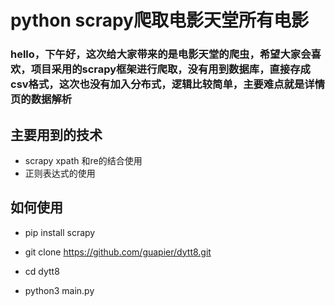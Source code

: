 # python scrapy爬取电影天堂所有电影
### hello，下午好，这次给大家带来的是电影天堂的爬虫，希望大家会喜欢，项目采用的scrapy框架进行爬取，没有用到数据库，直接存成csv格式，这次也没有加入分布式，逻辑比较简单，主要难点就是详情页的数据解析

## 主要用到的技术
- scrapy xpath 和re的结合使用
- 正则表达式的使用

## 如何使用

- pip install scrapy

- git clone https://github.com/guapier/dytt8.git

- cd dytt8

- python3 main.py



